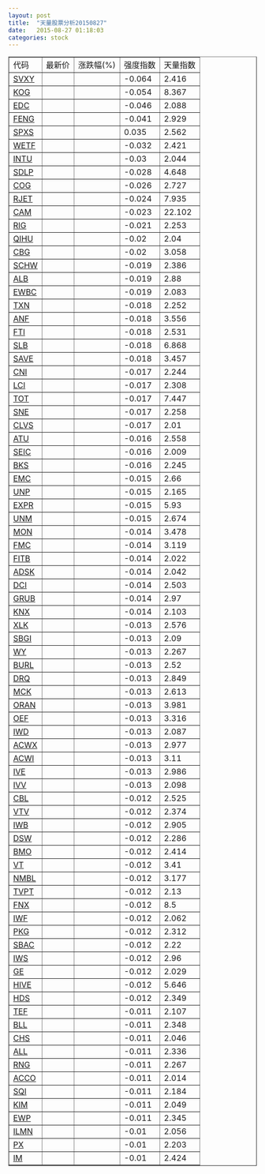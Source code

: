 ```yaml
---
layout: post
title:  "天量股票分析20150827"
date:   2015-08-27 01:18:03
categories: stock
---
```

<script type="text/javascript">
var stockList = []
stockList.push('gb_svxy');
stockList.push('gb_kog');
stockList.push('gb_edc');
stockList.push('gb_feng');
stockList.push('gb_spxs');
stockList.push('gb_wetf');
stockList.push('gb_intu');
stockList.push('gb_sdlp');
stockList.push('gb_cog');
stockList.push('gb_rjet');
stockList.push('gb_cam');
stockList.push('gb_rig');
stockList.push('gb_qihu');
stockList.push('gb_cbg');
stockList.push('gb_schw');
stockList.push('gb_alb');
stockList.push('gb_ewbc');
stockList.push('gb_txn');
stockList.push('gb_anf');
stockList.push('gb_fti');
stockList.push('gb_slb');
stockList.push('gb_save');
stockList.push('gb_cni');
stockList.push('gb_lci');
stockList.push('gb_tot');
stockList.push('gb_sne');
stockList.push('gb_clvs');
stockList.push('gb_atu');
stockList.push('gb_seic');
stockList.push('gb_bks');
stockList.push('gb_emc');
stockList.push('gb_unp');
stockList.push('gb_expr');
stockList.push('gb_unm');
stockList.push('gb_mon');
stockList.push('gb_fmc');
stockList.push('gb_fitb');
stockList.push('gb_adsk');
stockList.push('gb_dci');
stockList.push('gb_grub');
stockList.push('gb_knx');
stockList.push('gb_xlk');
stockList.push('gb_sbgi');
stockList.push('gb_wy');
stockList.push('gb_burl');
stockList.push('gb_drq');
stockList.push('gb_mck');
stockList.push('gb_oran');
stockList.push('gb_oef');
stockList.push('gb_iwd');
stockList.push('gb_acwx');
stockList.push('gb_acwi');
stockList.push('gb_ive');
stockList.push('gb_ivv');
stockList.push('gb_cbl');
stockList.push('gb_vtv');
stockList.push('gb_iwb');
stockList.push('gb_dsw');
stockList.push('gb_bmo');
stockList.push('gb_vt');
stockList.push('gb_nmbl');
stockList.push('gb_tvpt');
stockList.push('gb_fnx');
stockList.push('gb_iwf');
stockList.push('gb_pkg');
stockList.push('gb_sbac');
stockList.push('gb_iws');
stockList.push('gb_ge');
stockList.push('gb_hive');
stockList.push('gb_hds');
stockList.push('gb_tef');
stockList.push('gb_bll');
stockList.push('gb_chs');
stockList.push('gb_all');
stockList.push('gb_rng');
stockList.push('gb_acco');
stockList.push('gb_sqi');
stockList.push('gb_kim');
stockList.push('gb_ewp');
stockList.push('gb_ilmn');
stockList.push('gb_px');
stockList.push('gb_im');
</script>

<table border="1">
 <tr>
  <td>代码</td>
  <td>最新价</td>
  <td>涨跌幅(%)</td>
 <td>强度指数</td>
 <td>天量指数</td>
</tr>
  <tr id="svxy"><td><a href="http://stock.finance.sina.com.cn/usstock/quotes/SVXY.html" target="_blank">SVXY</a></td><td></td><td></td><td>-0.064</td><td>2.416</td></tr>
  <tr id="kog"><td><a href="http://stock.finance.sina.com.cn/usstock/quotes/KOG.html" target="_blank">KOG</a></td><td></td><td></td><td>-0.054</td><td>8.367</td></tr>
  <tr id="edc"><td><a href="http://stock.finance.sina.com.cn/usstock/quotes/EDC.html" target="_blank">EDC</a></td><td></td><td></td><td>-0.046</td><td>2.088</td></tr>
  <tr id="feng"><td><a href="http://stock.finance.sina.com.cn/usstock/quotes/FENG.html" target="_blank">FENG</a></td><td></td><td></td><td>-0.041</td><td>2.929</td></tr>
  <tr id="spxs"><td><a href="http://stock.finance.sina.com.cn/usstock/quotes/SPXS.html" target="_blank">SPXS</a></td><td></td><td></td><td>0.035</td><td>2.562</td></tr>
  <tr id="wetf"><td><a href="http://stock.finance.sina.com.cn/usstock/quotes/WETF.html" target="_blank">WETF</a></td><td></td><td></td><td>-0.032</td><td>2.421</td></tr>
  <tr id="intu"><td><a href="http://stock.finance.sina.com.cn/usstock/quotes/INTU.html" target="_blank">INTU</a></td><td></td><td></td><td>-0.03</td><td>2.044</td></tr>
  <tr id="sdlp"><td><a href="http://stock.finance.sina.com.cn/usstock/quotes/SDLP.html" target="_blank">SDLP</a></td><td></td><td></td><td>-0.028</td><td>4.648</td></tr>
  <tr id="cog"><td><a href="http://stock.finance.sina.com.cn/usstock/quotes/COG.html" target="_blank">COG</a></td><td></td><td></td><td>-0.026</td><td>2.727</td></tr>
  <tr id="rjet"><td><a href="http://stock.finance.sina.com.cn/usstock/quotes/RJET.html" target="_blank">RJET</a></td><td></td><td></td><td>-0.024</td><td>7.935</td></tr>
  <tr id="cam"><td><a href="http://stock.finance.sina.com.cn/usstock/quotes/CAM.html" target="_blank">CAM</a></td><td></td><td></td><td>-0.023</td><td>22.102</td></tr>
  <tr id="rig"><td><a href="http://stock.finance.sina.com.cn/usstock/quotes/RIG.html" target="_blank">RIG</a></td><td></td><td></td><td>-0.021</td><td>2.253</td></tr>
  <tr id="qihu"><td><a href="http://stock.finance.sina.com.cn/usstock/quotes/QIHU.html" target="_blank">QIHU</a></td><td></td><td></td><td>-0.02</td><td>2.04</td></tr>
  <tr id="cbg"><td><a href="http://stock.finance.sina.com.cn/usstock/quotes/CBG.html" target="_blank">CBG</a></td><td></td><td></td><td>-0.02</td><td>3.058</td></tr>
  <tr id="schw"><td><a href="http://stock.finance.sina.com.cn/usstock/quotes/SCHW.html" target="_blank">SCHW</a></td><td></td><td></td><td>-0.019</td><td>2.386</td></tr>
  <tr id="alb"><td><a href="http://stock.finance.sina.com.cn/usstock/quotes/ALB.html" target="_blank">ALB</a></td><td></td><td></td><td>-0.019</td><td>2.88</td></tr>
  <tr id="ewbc"><td><a href="http://stock.finance.sina.com.cn/usstock/quotes/EWBC.html" target="_blank">EWBC</a></td><td></td><td></td><td>-0.019</td><td>2.083</td></tr>
  <tr id="txn"><td><a href="http://stock.finance.sina.com.cn/usstock/quotes/TXN.html" target="_blank">TXN</a></td><td></td><td></td><td>-0.018</td><td>2.252</td></tr>
  <tr id="anf"><td><a href="http://stock.finance.sina.com.cn/usstock/quotes/ANF.html" target="_blank">ANF</a></td><td></td><td></td><td>-0.018</td><td>3.556</td></tr>
  <tr id="fti"><td><a href="http://stock.finance.sina.com.cn/usstock/quotes/FTI.html" target="_blank">FTI</a></td><td></td><td></td><td>-0.018</td><td>2.531</td></tr>
  <tr id="slb"><td><a href="http://stock.finance.sina.com.cn/usstock/quotes/SLB.html" target="_blank">SLB</a></td><td></td><td></td><td>-0.018</td><td>6.868</td></tr>
  <tr id="save"><td><a href="http://stock.finance.sina.com.cn/usstock/quotes/SAVE.html" target="_blank">SAVE</a></td><td></td><td></td><td>-0.018</td><td>3.457</td></tr>
  <tr id="cni"><td><a href="http://stock.finance.sina.com.cn/usstock/quotes/CNI.html" target="_blank">CNI</a></td><td></td><td></td><td>-0.017</td><td>2.244</td></tr>
  <tr id="lci"><td><a href="http://stock.finance.sina.com.cn/usstock/quotes/LCI.html" target="_blank">LCI</a></td><td></td><td></td><td>-0.017</td><td>2.308</td></tr>
  <tr id="tot"><td><a href="http://stock.finance.sina.com.cn/usstock/quotes/TOT.html" target="_blank">TOT</a></td><td></td><td></td><td>-0.017</td><td>7.447</td></tr>
  <tr id="sne"><td><a href="http://stock.finance.sina.com.cn/usstock/quotes/SNE.html" target="_blank">SNE</a></td><td></td><td></td><td>-0.017</td><td>2.258</td></tr>
  <tr id="clvs"><td><a href="http://stock.finance.sina.com.cn/usstock/quotes/CLVS.html" target="_blank">CLVS</a></td><td></td><td></td><td>-0.017</td><td>2.01</td></tr>
  <tr id="atu"><td><a href="http://stock.finance.sina.com.cn/usstock/quotes/ATU.html" target="_blank">ATU</a></td><td></td><td></td><td>-0.016</td><td>2.558</td></tr>
  <tr id="seic"><td><a href="http://stock.finance.sina.com.cn/usstock/quotes/SEIC.html" target="_blank">SEIC</a></td><td></td><td></td><td>-0.016</td><td>2.009</td></tr>
  <tr id="bks"><td><a href="http://stock.finance.sina.com.cn/usstock/quotes/BKS.html" target="_blank">BKS</a></td><td></td><td></td><td>-0.016</td><td>2.245</td></tr>
  <tr id="emc"><td><a href="http://stock.finance.sina.com.cn/usstock/quotes/EMC.html" target="_blank">EMC</a></td><td></td><td></td><td>-0.015</td><td>2.66</td></tr>
  <tr id="unp"><td><a href="http://stock.finance.sina.com.cn/usstock/quotes/UNP.html" target="_blank">UNP</a></td><td></td><td></td><td>-0.015</td><td>2.165</td></tr>
  <tr id="expr"><td><a href="http://stock.finance.sina.com.cn/usstock/quotes/EXPR.html" target="_blank">EXPR</a></td><td></td><td></td><td>-0.015</td><td>5.93</td></tr>
  <tr id="unm"><td><a href="http://stock.finance.sina.com.cn/usstock/quotes/UNM.html" target="_blank">UNM</a></td><td></td><td></td><td>-0.015</td><td>2.674</td></tr>
  <tr id="mon"><td><a href="http://stock.finance.sina.com.cn/usstock/quotes/MON.html" target="_blank">MON</a></td><td></td><td></td><td>-0.014</td><td>3.478</td></tr>
  <tr id="fmc"><td><a href="http://stock.finance.sina.com.cn/usstock/quotes/FMC.html" target="_blank">FMC</a></td><td></td><td></td><td>-0.014</td><td>3.119</td></tr>
  <tr id="fitb"><td><a href="http://stock.finance.sina.com.cn/usstock/quotes/FITB.html" target="_blank">FITB</a></td><td></td><td></td><td>-0.014</td><td>2.022</td></tr>
  <tr id="adsk"><td><a href="http://stock.finance.sina.com.cn/usstock/quotes/ADSK.html" target="_blank">ADSK</a></td><td></td><td></td><td>-0.014</td><td>2.042</td></tr>
  <tr id="dci"><td><a href="http://stock.finance.sina.com.cn/usstock/quotes/DCI.html" target="_blank">DCI</a></td><td></td><td></td><td>-0.014</td><td>2.503</td></tr>
  <tr id="grub"><td><a href="http://stock.finance.sina.com.cn/usstock/quotes/GRUB.html" target="_blank">GRUB</a></td><td></td><td></td><td>-0.014</td><td>2.97</td></tr>
  <tr id="knx"><td><a href="http://stock.finance.sina.com.cn/usstock/quotes/KNX.html" target="_blank">KNX</a></td><td></td><td></td><td>-0.014</td><td>2.103</td></tr>
  <tr id="xlk"><td><a href="http://stock.finance.sina.com.cn/usstock/quotes/XLK.html" target="_blank">XLK</a></td><td></td><td></td><td>-0.013</td><td>2.576</td></tr>
  <tr id="sbgi"><td><a href="http://stock.finance.sina.com.cn/usstock/quotes/SBGI.html" target="_blank">SBGI</a></td><td></td><td></td><td>-0.013</td><td>2.09</td></tr>
  <tr id="wy"><td><a href="http://stock.finance.sina.com.cn/usstock/quotes/WY.html" target="_blank">WY</a></td><td></td><td></td><td>-0.013</td><td>2.267</td></tr>
  <tr id="burl"><td><a href="http://stock.finance.sina.com.cn/usstock/quotes/BURL.html" target="_blank">BURL</a></td><td></td><td></td><td>-0.013</td><td>2.52</td></tr>
  <tr id="drq"><td><a href="http://stock.finance.sina.com.cn/usstock/quotes/DRQ.html" target="_blank">DRQ</a></td><td></td><td></td><td>-0.013</td><td>2.849</td></tr>
  <tr id="mck"><td><a href="http://stock.finance.sina.com.cn/usstock/quotes/MCK.html" target="_blank">MCK</a></td><td></td><td></td><td>-0.013</td><td>2.613</td></tr>
  <tr id="oran"><td><a href="http://stock.finance.sina.com.cn/usstock/quotes/ORAN.html" target="_blank">ORAN</a></td><td></td><td></td><td>-0.013</td><td>3.981</td></tr>
  <tr id="oef"><td><a href="http://stock.finance.sina.com.cn/usstock/quotes/OEF.html" target="_blank">OEF</a></td><td></td><td></td><td>-0.013</td><td>3.316</td></tr>
  <tr id="iwd"><td><a href="http://stock.finance.sina.com.cn/usstock/quotes/IWD.html" target="_blank">IWD</a></td><td></td><td></td><td>-0.013</td><td>2.087</td></tr>
  <tr id="acwx"><td><a href="http://stock.finance.sina.com.cn/usstock/quotes/ACWX.html" target="_blank">ACWX</a></td><td></td><td></td><td>-0.013</td><td>2.977</td></tr>
  <tr id="acwi"><td><a href="http://stock.finance.sina.com.cn/usstock/quotes/ACWI.html" target="_blank">ACWI</a></td><td></td><td></td><td>-0.013</td><td>3.11</td></tr>
  <tr id="ive"><td><a href="http://stock.finance.sina.com.cn/usstock/quotes/IVE.html" target="_blank">IVE</a></td><td></td><td></td><td>-0.013</td><td>2.986</td></tr>
  <tr id="ivv"><td><a href="http://stock.finance.sina.com.cn/usstock/quotes/IVV.html" target="_blank">IVV</a></td><td></td><td></td><td>-0.013</td><td>2.098</td></tr>
  <tr id="cbl"><td><a href="http://stock.finance.sina.com.cn/usstock/quotes/CBL.html" target="_blank">CBL</a></td><td></td><td></td><td>-0.012</td><td>2.525</td></tr>
  <tr id="vtv"><td><a href="http://stock.finance.sina.com.cn/usstock/quotes/VTV.html" target="_blank">VTV</a></td><td></td><td></td><td>-0.012</td><td>2.374</td></tr>
  <tr id="iwb"><td><a href="http://stock.finance.sina.com.cn/usstock/quotes/IWB.html" target="_blank">IWB</a></td><td></td><td></td><td>-0.012</td><td>2.905</td></tr>
  <tr id="dsw"><td><a href="http://stock.finance.sina.com.cn/usstock/quotes/DSW.html" target="_blank">DSW</a></td><td></td><td></td><td>-0.012</td><td>2.286</td></tr>
  <tr id="bmo"><td><a href="http://stock.finance.sina.com.cn/usstock/quotes/BMO.html" target="_blank">BMO</a></td><td></td><td></td><td>-0.012</td><td>2.414</td></tr>
  <tr id="vt"><td><a href="http://stock.finance.sina.com.cn/usstock/quotes/VT.html" target="_blank">VT</a></td><td></td><td></td><td>-0.012</td><td>3.41</td></tr>
  <tr id="nmbl"><td><a href="http://stock.finance.sina.com.cn/usstock/quotes/NMBL.html" target="_blank">NMBL</a></td><td></td><td></td><td>-0.012</td><td>3.177</td></tr>
  <tr id="tvpt"><td><a href="http://stock.finance.sina.com.cn/usstock/quotes/TVPT.html" target="_blank">TVPT</a></td><td></td><td></td><td>-0.012</td><td>2.13</td></tr>
  <tr id="fnx"><td><a href="http://stock.finance.sina.com.cn/usstock/quotes/FNX.html" target="_blank">FNX</a></td><td></td><td></td><td>-0.012</td><td>8.5</td></tr>
  <tr id="iwf"><td><a href="http://stock.finance.sina.com.cn/usstock/quotes/IWF.html" target="_blank">IWF</a></td><td></td><td></td><td>-0.012</td><td>2.062</td></tr>
  <tr id="pkg"><td><a href="http://stock.finance.sina.com.cn/usstock/quotes/PKG.html" target="_blank">PKG</a></td><td></td><td></td><td>-0.012</td><td>2.312</td></tr>
  <tr id="sbac"><td><a href="http://stock.finance.sina.com.cn/usstock/quotes/SBAC.html" target="_blank">SBAC</a></td><td></td><td></td><td>-0.012</td><td>2.22</td></tr>
  <tr id="iws"><td><a href="http://stock.finance.sina.com.cn/usstock/quotes/IWS.html" target="_blank">IWS</a></td><td></td><td></td><td>-0.012</td><td>2.96</td></tr>
  <tr id="ge"><td><a href="http://stock.finance.sina.com.cn/usstock/quotes/GE.html" target="_blank">GE</a></td><td></td><td></td><td>-0.012</td><td>2.029</td></tr>
  <tr id="hive"><td><a href="http://stock.finance.sina.com.cn/usstock/quotes/HIVE.html" target="_blank">HIVE</a></td><td></td><td></td><td>-0.012</td><td>5.646</td></tr>
  <tr id="hds"><td><a href="http://stock.finance.sina.com.cn/usstock/quotes/HDS.html" target="_blank">HDS</a></td><td></td><td></td><td>-0.012</td><td>2.349</td></tr>
  <tr id="tef"><td><a href="http://stock.finance.sina.com.cn/usstock/quotes/TEF.html" target="_blank">TEF</a></td><td></td><td></td><td>-0.011</td><td>2.107</td></tr>
  <tr id="bll"><td><a href="http://stock.finance.sina.com.cn/usstock/quotes/BLL.html" target="_blank">BLL</a></td><td></td><td></td><td>-0.011</td><td>2.348</td></tr>
  <tr id="chs"><td><a href="http://stock.finance.sina.com.cn/usstock/quotes/CHS.html" target="_blank">CHS</a></td><td></td><td></td><td>-0.011</td><td>2.046</td></tr>
  <tr id="all"><td><a href="http://stock.finance.sina.com.cn/usstock/quotes/ALL.html" target="_blank">ALL</a></td><td></td><td></td><td>-0.011</td><td>2.336</td></tr>
  <tr id="rng"><td><a href="http://stock.finance.sina.com.cn/usstock/quotes/RNG.html" target="_blank">RNG</a></td><td></td><td></td><td>-0.011</td><td>2.267</td></tr>
  <tr id="acco"><td><a href="http://stock.finance.sina.com.cn/usstock/quotes/ACCO.html" target="_blank">ACCO</a></td><td></td><td></td><td>-0.011</td><td>2.014</td></tr>
  <tr id="sqi"><td><a href="http://stock.finance.sina.com.cn/usstock/quotes/SQI.html" target="_blank">SQI</a></td><td></td><td></td><td>-0.011</td><td>2.184</td></tr>
  <tr id="kim"><td><a href="http://stock.finance.sina.com.cn/usstock/quotes/KIM.html" target="_blank">KIM</a></td><td></td><td></td><td>-0.011</td><td>2.049</td></tr>
  <tr id="ewp"><td><a href="http://stock.finance.sina.com.cn/usstock/quotes/EWP.html" target="_blank">EWP</a></td><td></td><td></td><td>-0.011</td><td>2.345</td></tr>
  <tr id="ilmn"><td><a href="http://stock.finance.sina.com.cn/usstock/quotes/ILMN.html" target="_blank">ILMN</a></td><td></td><td></td><td>-0.01</td><td>2.056</td></tr>
  <tr id="px"><td><a href="http://stock.finance.sina.com.cn/usstock/quotes/PX.html" target="_blank">PX</a></td><td></td><td></td><td>-0.01</td><td>2.203</td></tr>
  <tr id="im"><td><a href="http://stock.finance.sina.com.cn/usstock/quotes/IM.html" target="_blank">IM</a></td><td></td><td></td><td>-0.01</td><td>2.424</td></tr>
</table>
